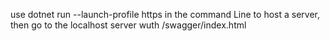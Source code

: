 use dotnet run --launch-profile https in the command Line to host a server, then go to the localhost server wuth /swagger/index.html
